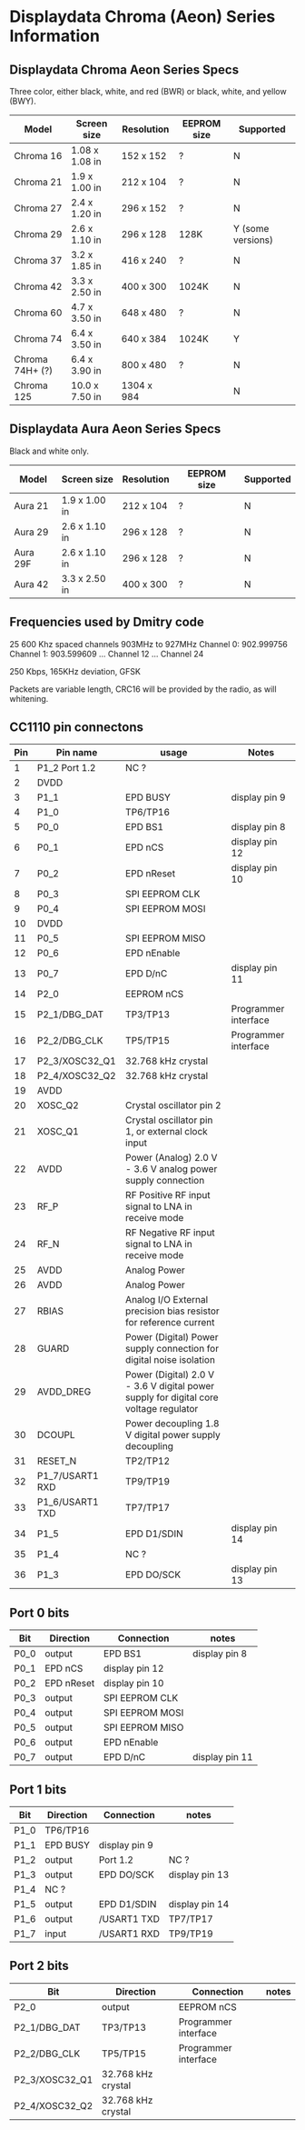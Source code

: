 # Displaydata Chroma (Aeon) Series Information

## Displaydata Chroma Aeon Series Specs

Three color, either black, white, and red (BWR) or black, white, and yellow (BWY).

| Model | Screen size | Resolution | EEPROM size | Supported |
| -| -| - | - | -|
| Chroma 16 | 1.08 x 1.08 in | 152 x 152 |? | N |
| Chroma 21 | 1.9 x 1.00  in | 212 x 104 |? | N |
| Chroma 27 | 2.4 x 1.20  in | 296 x 152 |? | N |
| Chroma 29 | 2.6 x 1.10  in | 296 x 128 | 128K | Y (some versions) |
| Chroma 37 | 3.2 x 1.85  in | 416 x 240 |? | N |
| Chroma 42 | 3.3 x 2.50  in | 400 x 300 | 1024K | N |
| Chroma 60 | 4.7 x 3.50  in | 648 x 480 |? | N |
| Chroma 74 | 6.4 x 3.50  in | 640 x 384 | 1024K | Y |
| Chroma 74H+ (?) | 6.4 x 3.90  in | 800 x 480 | ? | N |
| Chroma 125 | 10.0 x 7.50  in | 1304 x 984 | | N |

## Displaydata Aura Aeon Series Specs

Black and white only.

| Model | Screen size | Resolution | EEPROM size | Supported |
| -| -| - | - | -|
| Aura 21 | 1.9 x 1.00  in | 212 x 104 |? | N |
| Aura 29 | 2.6 x 1.10  in | 296 x 128 | ? | N |
| Aura 29F | 2.6 x 1.10  in | 296 x 128 | ? | N |
| Aura 42 | 3.3 x 2.50  in | 400 x 300 | ? | N |

## Frequencies used by Dmitry code

25 600 Khz spaced channels 903MHz to 927MHz
Channel 0: 902.999756
Channel 1: 903.599609
...
Channel 12
...
Channel 24


250 Kbps, 165KHz deviation, GFSK

Packets are variable length, CRC16 will be provided by the radio, as will whitening. 



## CC1110 pin connectons
| Pin | Pin name | usage | Notes |
| - | - | -|-|
| 1| P1_2 Port 1.2 |NC ?|
| 2| DVDD ||
| 3| P1_1 | EPD BUSY | display pin 9|
| 4| P1_0 | TP6/TP16 ||
| 5| P0_0 | EPD BS1 | display pin 8|
| 6| P0_1 | EPD nCS | display pin 12|
| 7| P0_2 | EPD nReset |display pin 10|
| 8| P0_3 | SPI EEPROM CLK|
| 9| P0_4 | SPI EEPROM MOSI|
| 10| DVDD
| 11| P0_5 | SPI EEPROM MISO|
| 12| P0_6 | EPD nEnable|
| 13| P0_7 | EPD D/nC | display pin 11|
| 14| P2_0 | EEPROM nCS ||
| 15| P2_1/DBG_DAT | TP3/TP13| Programmer interface |
| 16| P2_2/DBG_CLK | TP5/TP15 | Programmer interface|
| 17| P2_3/XOSC32_Q1 | 32.768 kHz crystal |
| 18| P2_4/XOSC32_Q2 | 32.768 kHz crystal |
| 19| AVDD 
| 20| XOSC_Q2 | Crystal oscillator pin 2 |
| 21| XOSC_Q1 | Crystal oscillator pin 1, or external clock input |
| 22| AVDD | Power (Analog) 2.0 V - 3.6 V analog power supply connection |
| 23| RF_P | RF Positive RF input signal to LNA in receive mode |
| 24| RF_N | RF Negative RF input signal to LNA in receive mode |
| 25| AVDD | Analog Power 
| 26| AVDD | Analog Power 
| 27| RBIAS | Analog I/O External precision bias resistor for reference current |
| 28| GUARD | Power (Digital) Power supply connection for digital noise isolation |
| 29| AVDD_DREG |Power (Digital) 2.0 V - 3.6 V digital power supply for digital core voltage regulator |
| 30| DCOUPL | Power decoupling 1.8 V digital power supply decoupling |
| 31| RESET_N | TP2/TP12 |
| 32| P1_7/USART1 RXD | TP9/TP19 |
| 33| P1_6/USART1 TXD | TP7/TP17 |
| 34| P1_5 | EPD D1/SDIN | display pin 14 |
| 35| P1_4 | NC ?
| 36| P1_3 | EPD DO/SCK | display pin 13|


## Port 0 bits
| Bit | Direction | Connection | notes|
| -| -| -| -|
|P0_0 | output | EPD BS1 | display pin 8|
|P0_1 | EPD nCS | display pin 12|
|P0_2 | EPD nReset | display pin 10|
|P0_3 | output | SPI EEPROM CLK|
|P0_4 | output | SPI EEPROM MOSI|
|P0_5 | output | SPI EEPROM MISO|
|P0_6 | output | EPD nEnable|
|P0_7 | output | EPD D/nC | display pin 11|

## Port 1 bits

| Bit | Direction | Connection | notes|
| -| -| -| -|
|P1_0 | TP6/TP16 ||
|P1_1 | EPD BUSY | display pin 9|
|P1_2 | output | Port 1.2 |NC ?|
|P1_3 | output | EPD DO/SCK | display pin 13|
|P1_4 | NC ?
|P1_5 | output | EPD D1/SDIN | display pin 14 |
|P1_6 | output | /USART1 TXD | TP7/TP17 |
|P1_7 | input | /USART1 RXD | TP9/TP19 |

## Port 2 bits
| Bit | Direction | Connection | notes|
| -| -| -| -|
|P2_0 | output | EEPROM nCS ||
|P2_1/DBG_DAT | TP3/TP13| Programmer interface |
|P2_2/DBG_CLK | TP5/TP15 | Programmer interface|
|P2_3/XOSC32_Q1 | 32.768 kHz crystal |
|P2_4/XOSC32_Q2 | 32.768 kHz crystal |

